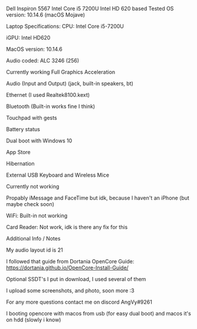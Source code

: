 Dell Inspiron 5567 Intel Core i5 7200U Intel HD 620 based Tested OS version: 10.14.6 (macOS Mojave)

Laptop Specifications:
CPU: Intel Core i5-7200U

iGPU: Intel HD620

MacOS version: 10.14.6

Audio coded: ALC 3246 (256)

Currently working
Full Graphics Acceleration

Audio (Input and Output) (jack, built-in speakers, bt)

Ethernet (I used Realtek8100.kext)

Bluetooth (Built-in works fine I think)

Touchpad with gests

Battery status

Dual boot with Windows 10

App Store

Hibernation

External USB Keyboard and Wireless Mice

Currently not working

Propably iMessage and FaceTime but idk, because I haven't an iPhone (but maybe check soon)

WiFi: Built-in not working

Card Reader: Not work, idk is there any fix for this

Additional Info / Notes

My audio layout id is 21

I followed that guide from Dortania OpenCore Guide: https://dortania.github.io/OpenCore-Install-Guide/

Optional SSDT's I put in download, I used several of them

I upload some screenshots, and photo, soon more :3

For any more questions contact me on discord AngVy#9261

I booting opencore with macos from usb (for easy dual boot) and macos it's on hdd (slowly i know) 
